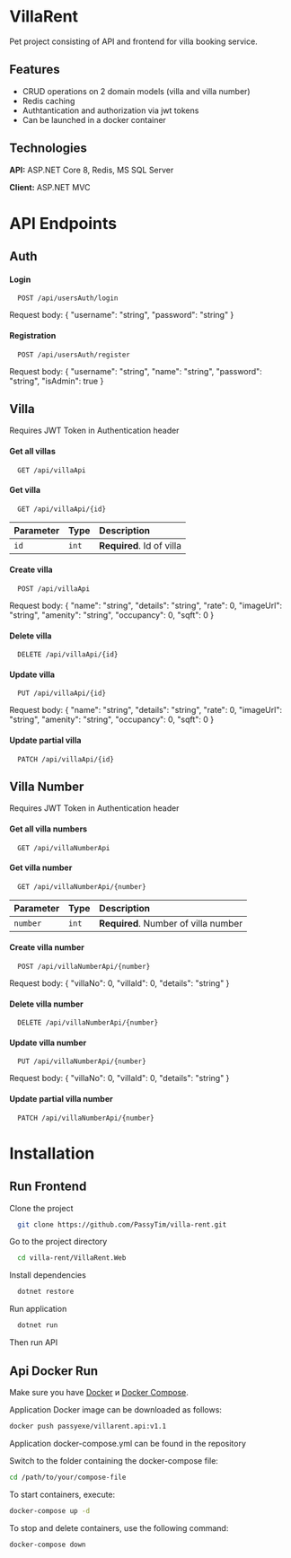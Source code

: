 
# VillaRent

Pet project consisting of API and frontend for villa booking service.



## Features

- CRUD operations on 2 domain models (villa and villa number)
- Redis caching
- Authtantication and authorization via jwt tokens
- Сan be launched in a docker container


## Technologies

**API:** ASP.NET Core 8, Redis, MS SQL Server

**Client:** ASP.NET MVC 




# API Endpoints

## Auth

#### Login

```http
  POST /api/usersAuth/login
```

Request body:
{
  "username": "string",
  "password": "string"
}

#### Registration

```http
  POST /api/usersAuth/register
```

Request body:
{
  "username": "string",
  "name": "string",
  "password": "string",
  "isAdmin": true
}

## Villa

Requires JWT Token in Authentication header

#### Get all villas

```http
  GET /api/villaApi
```

#### Get villa

```http
  GET /api/villaApi/{id}
```

| Parameter | Type     | Description                       |
| :-------- | :------- | :-------------------------------- |
| `id`      | `int` | **Required**. Id of villa |

#### Create villa

```http
  POST /api/villaApi
```
Request body:
{
  "name": "string",
  "details": "string",
  "rate": 0,
  "imageUrl": "string",
  "amenity": "string",
  "occupancy": 0,
  "sqft": 0
}

#### Delete villa

```http
  DELETE /api/villaApi/{id}
```

#### Update villa

```http
  PUT /api/villaApi/{id}
```
Request body:
{
  "name": "string",
  "details": "string",
  "rate": 0,
  "imageUrl": "string",
  "amenity": "string",
  "occupancy": 0,
  "sqft": 0
}

#### Update partial villa

```http
  PATCH /api/villaApi/{id}
```

## Villa Number

Requires JWT Token in Authentication header

#### Get all villa numbers

```http
  GET /api/villaNumberApi
```

#### Get villa number

```http
  GET /api/villaNumberApi/{number}
```

| Parameter | Type     | Description                       |
| :-------- | :------- | :-------------------------------- |
| `number`      | `int` | **Required**. Number of villa number |

#### Create villa number

```http
  POST /api/villaNumberApi/{number}
```
Request body:
{
  "villaNo": 0,
  "villaId": 0,
  "details": "string"
}

#### Delete villa number

```http
  DELETE /api/villaNumberApi/{number}
```

#### Update villa number

```http
  PUT /api/villaNumberApi/{number}
```
Request body:
{
  "villaNo": 0,
  "villaId": 0,
  "details": "string"
}

#### Update partial villa number

```http
  PATCH /api/villaNumberApi/{number}
```


# Installation

    
## Run Frontend

Clone the project

```bash
  git clone https://github.com/PassyTim/villa-rent.git
```

Go to the project directory

```bash
  cd villa-rent/VillaRent.Web
```

Install dependencies

```bash
  dotnet restore
```


Run application
```bash
  dotnet run
```
Then run API 



## Api Docker Run

Make sure you have [Docker](https://docs.docker.com/get-docker/) и [Docker Compose](https://docs.docker.com/compose/install/).

Application Docker image can be downloaded as follows:

```bash
docker push passyexe/villarent.api:v1.1
```

Application docker-compose.yml can be found in the repository

Switch to the folder containing the docker-compose file:

```bash
cd /path/to/your/compose-file
```

To start containers, execute:

```bash
docker-compose up -d
```

To stop and delete containers, use the following command:

```bash
docker-compose down
```
